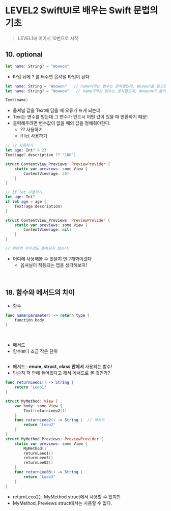 # LEVEL2 SwiftUI로 배우는 Swift 문법의 기초
> LEVEL1에 이어서 10번으로 시작

## 10. optional
```swift
let name: String? = "Woowon"
```
- 타입 뒤에 ? 를 써주면 옵셔널 타입이 된다
```swift
let name: String = "Woowon"   // name이라는 변수는 문자열인데, Woowon을 담고있어 
let name: String? = "Woowon"   // name이라는 변수는 문자열인데, Woowon이 들어있을 수도 있고 아닐 수도 있다.

Text(name)
```
- 옵셔널 값을 Text에 담을 때 오류가 뜨게 되는데 
- Text는 변수를 받는데 그 변수가 반드시 어떤 값이 있을 때 반환하기 때문!
- 출력해주려면 변수값이 없을 때의 값을 정해줘야한다.
  - ?? 사용하기
  - if let 사용하기
```swift
// ?? 사용하기 
let age: Int? = 23
Text(age?.description ?? "100") 

struct ContentView_Previews: PreviewProvider {
    static var previews: some View {
        ContentView(age: 30)
    }
} 
```

```swift
// if let 사용하기
let age: Int?
if let age = age {
    Text(age.description)
}

struct ContentView_Previews: PreviewProvider {
    static var previews: some View {
        ContentView(age: nil)
    }
} 

// 화면엔 아무것도 출력되지 않는다.
```
- 어디에 사용해볼 수 있을지 연구해봐야겠다
  - 옵셔널이 적용되는 앱을 생각해보자!

<br>

## 18. 함수와 메서드의 차이
- 함수
```swift
func name(parameter) -> return type {
    function body
}
```

<br>

- 메서드
- 함수보다 조금 작은 단위 
```swift

```
- 메서드 : **enum, struct, class 안에서** 사용되는 함수!
- 단순히 저 안에 들어있다고 해서 메서드로 볼 것인가?

```swift
func returnLeeo1() -> String {
    return "Leeo1"
}

struct MyMethod: View {
    var body: some View {
        Text(returnLeeo2())
    }
    func returnLeeo2() -> String {  // 메서드
        return "Leeo2"
    }
}
struct MyMethod_Previews: PreviewProvider {
    static var previews: some View {
        MyMethod()
        returnLeeo1()
        returnLeeo3()
        returnLee02()
    }
    func returnLee03() -> String {
        return "Leeo3"
    }
}
```
- returnLeeo2는 MyMethod struct에서 사용할 수 있지만
- MyMethod_Previews struct에서는 사용할 수 없다.